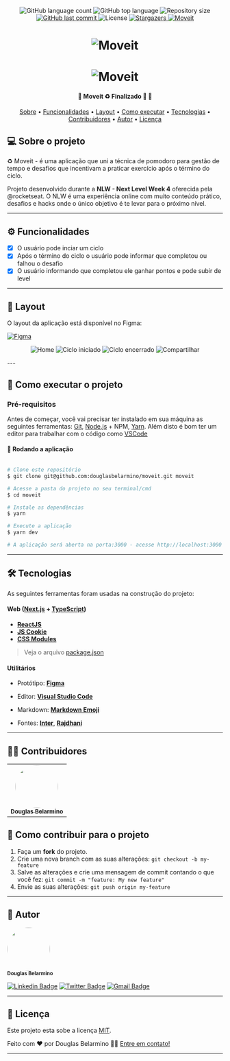 <p align="center">
  <img alt="GitHub language count" src="https://img.shields.io/github/languages/count/douglasbelarmino/moveit?color=%235965e0">

  <img alt="GitHub top language" src="https://img.shields.io/github/languages/top/douglasbelarmino/moveit?color=%235965e0">

  <img alt="Repository size" src="https://img.shields.io/github/repo-size/douglasbelarmino/moveit?color=%235965e0">
  
  <a href="https://github.com/douglasbelarmino/moveit/commits/master">
    <img alt="GitHub last commit" src="https://img.shields.io/github/last-commit/douglasbelarmino/moveit?color=%235965e0">
  </a>
    
   <img alt="License" src="https://img.shields.io/badge/license-MIT-brightgreen?color=%235965e0">
   
   <a href="https://github.com/douglasbelarmino/moveit/stargazers">
    <img alt="Stargazers" src="https://img.shields.io/github/stars/douglasbelarmino/moveit?color=%235965e0">
  </a>

  <a href="https://rocketseat.com.br">
    <img alt="Moveit" src="https://img.shields.io/badge/feito%20por-Douglas-%235965e0">
  </a>
</p>

<h1 align="center">
    <img alt="Moveit" title="#Moveit" src="https://user-images.githubusercontent.com/36802445/109426540-f83d7a80-79cc-11eb-9bf3-10cad494a85c.png" />
</h1>


<h1 align="center">
    <img alt="Moveit" title="#Moveit" src="https://user-images.githubusercontent.com/36802445/109426517-da701580-79cc-11eb-887d-3a0669b5c488.png" />
</h1>

<h4 align="center"> 
	🚧  Moveit ♻️ Finalizado 🚀 🚧
</h4>

<p align="center">
 <a href="#-sobre-o-projeto">Sobre</a> •
 <a href="#-funcionalidades">Funcionalidades</a> •
 <a href="#-layout">Layout</a> • 
 <a href="#-como-executar-o-projeto">Como executar</a> • 
 <a href="#-tecnologias">Tecnologias</a> • 
 <a href="#-contribuidores">Contribuidores</a> • 
 <a href="#-autor">Autor</a> • 
 <a href="#user-content--licença">Licença</a>
</p>

## 💻 Sobre o projeto

♻️ Moveit - é uma aplicação que uni a técnica de pomodoro para gestão de tempo e desafios que incentivam a praticar exercício após o término do ciclo.

Projeto desenvolvido durante a **NLW - Next Level Week 4** oferecida pela @rocketseat.
O NLW é uma experiência online com muito conteúdo prático, desafios e hacks onde o único objetivo é te levar para o próximo nível.

---

## ⚙️ Funcionalidades

- [x] O usuário pode inciar um ciclo
- [x] Após o término do ciclo o usuário pode informar que completou ou falhou o desafio
- [x] O usuário informando que completou ele ganhar pontos e pode subir de level

---

## 🎨 Layout

O layout da aplicação está disponível no Figma:

<a href="https://www.figma.com/file/Sg8KWSoXzk3tUX0d1ZVHvn/Move.it-1.0-(Copy)">
  <img alt="Figma" src="https://img.shields.io/badge/Acessar%20Layout%20Web%20-Figma-%235965e0">
</a>

<p align="center">
  <img alt="Home" title="Home" src="https://user-images.githubusercontent.com/36802445/109427376-e6f66d00-79d0-11eb-8516-e27ef5f6126a.png">

  <img alt="Ciclo iniciado" title="Ciclo iniciado" src="https://user-images.githubusercontent.com/36802445/109427380-e8c03080-79d0-11eb-8bc1-e6d827479c39.png">
  
  <img alt="Ciclo encerrado" title="Ciclo encerrado" src="https://user-images.githubusercontent.com/36802445/109427379-e8279a00-79d0-11eb-9945-dfe05fc8d896.png">
  
  <img alt="Compartilhar" title="Compartilhar" src="https://user-images.githubusercontent.com/36802445/109427378-e8279a00-79d0-11eb-9fbf-afe234d18297.png">
</p>
---

## 🚀 Como executar o projeto

### Pré-requisitos

Antes de começar, você vai precisar ter instalado em sua máquina as seguintes ferramentas:
[Git](https://git-scm.com), [Node.js](https://nodejs.org/en/) + NPM, [Yarn](https://yarnpkg.com/).
Além disto é bom ter um editor para trabalhar com o código como [VSCode](https://code.visualstudio.com/)

#### 🧭 Rodando a aplicação

```bash

# Clone este repositório
$ git clone git@github.com:douglasbelarmino/moveit.git moveit

# Acesse a pasta do projeto no seu terminal/cmd
$ cd moveit

# Instale as dependências
$ yarn

# Execute a aplicação
$ yarn dev

# A aplicação será aberta na porta:3000 - acesse http://localhost:3000

```

---

## 🛠 Tecnologias

As seguintes ferramentas foram usadas na construção do projeto:

#### **Web** ([Next.js](https://nextjs.org/) + [TypeScript](https://www.typescriptlang.org/))

- **[ReactJS](https://reactjs.org)**
- **[JS Cookie](https://github.com/js-cookie/js-cookie)**
- **[CSS Modules](https://github.com/css-modules/css-modules)**

> Veja o arquivo [package.json](https://github.com/douglasbelarmino/moveit/blob/master/package.json)


#### **Utilitários**

- Protótipo: **[Figma](https://www.figma.com/)**
- Editor: **[Visual Studio Code](https://code.visualstudio.com/)**
- Markdown: **[Markdown Emoji](https://gist.github.com/rxaviers/7360908)**

- Fontes: **[Inter](https://fonts.google.com/specimen/Inter)**, **[Rajdhani](https://fonts.google.com/specimen/Rajdhani)**

---

## 👨‍💻 Contribuidores

<table>
  <tr>
    <td align="center"><a href="https://linkedin/in/douglas-belarmino"><img style="border-radius: 50%;" src="https://avatars3.githubusercontent.com/u/36802445?s=460&u=9af2af554d1947d09b9bf2e9cfb06d2f1ece22f7&v=4" width="100px;" alt=""/><br /><sub><b>Douglas Belarmino</b></sub></a></td>
  </tr>
</table>

## 💪 Como contribuir para o projeto

1. Faça um **fork** do projeto.
2. Crie uma nova branch com as suas alterações: `git checkout -b my-feature`
3. Salve as alterações e crie uma mensagem de commit contando o que você fez: `git commit -m "feature: My new feature"`
4. Envie as suas alterações: `git push origin my-feature`

---

## 🦸 Autor

<img style="border-radius: 50%;" src="https://avatars3.githubusercontent.com/u/36802445?s=460&u=9af2af554d1947d09b9bf2e9cfb06d2f1ece22f7&v=4" width="100px;" alt=""/><br /><sub><b>Douglas Belarmino</b></sub>

[![Linkedin Badge](https://img.shields.io/badge/-Linkedin-0077b5?style=flat-square&logo=Linkedin&logoColor=white&link=https://www.linkedin.com/in/douglasbelarmino/)](https://www.linkedin.com/in/douglas-belarmino/)
[![Twitter Badge](https://img.shields.io/badge/-Twitter-1ca0f1?style=flat-square&labelColor=1ca0f1&logo=twitter&logoColor=white&link=https://twitter.com/douglasbelarr)](https://twitter.com/douglasbelarr)
[![Gmail Badge](https://img.shields.io/badge/-Gmail-c71610?style=flat-square&logo=Gmail&logoColor=white&link=mailto:douglasbelarmino@gmail.com)](mailto:douglas.belarr@gmail.com)

---

## 📝 Licença

Este projeto esta sobe a licença [MIT](https://github.com/douglasbelarmino/moveit/blob/master/LICENSE).

Feito com ❤️ por Douglas Belarmino 👋🏽 [Entre em contato!](https://www.linkedin.com/in/douglas-belarmino)

---
